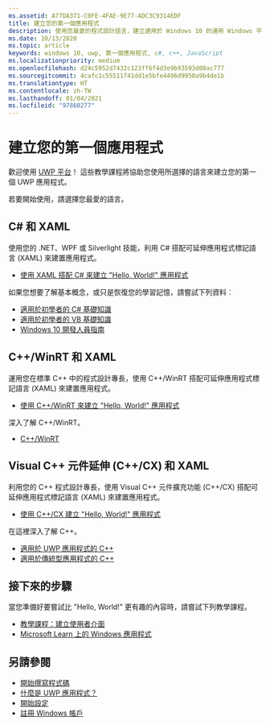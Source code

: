 ```yaml
---
ms.assetid: A77DA371-C0FE-4FAE-9E77-ADC3C9314EDF
title: 建立您的第一個應用程式
description: 使用您最愛的程式設計語言，建立適用於 Windows 10 的通用 Windows 平台 (UWP) 應用程式。
ms.date: 10/13/2020
ms.topic: article
keywords: windows 10, uwp, 第一個應用程式, c#, c++, JavaScript
ms.localizationpriority: medium
ms.openlocfilehash: d24c5952d7432c123ff6f4d3e9b93593d08ac777
ms.sourcegitcommit: 4cafc1c55511741dd1e5bfe4496d9950a9b4de1b
ms.translationtype: HT
ms.contentlocale: zh-TW
ms.lasthandoff: 01/04/2021
ms.locfileid: "97860277"
---
```

# <a name="create-your-first-app"></a>建立您的第一個應用程式

歡迎使用 [UWP 平台](universal-application-platform-guide.md)！ 這些教學課程將協助您使用所選擇的語言來建立您的第一個 UWP 應用程式。

若要開始使用，請選擇您最愛的語言。

## <a name="c-and-xaml"></a>C# 和 XAML

使用您的 .NET、WPF 或 Silverlight 技能，利用 C# 搭配可延伸應用程式標記語言 (XAML) 來建置應用程式。

* [使用 XAML 搭配 C# 來建立 "Hello, World!" 應用程式](create-a-hello-world-app-xaml-universal.md)

如果您想要了解基本概念，或只是恢復您的學習記憶，請嘗試下列資料︰

* [適用於初學者的 C# 基礎知識](https://channel9.msdn.com/Series/CSharp-Fundamentals-for-Absolute-Beginners?l=Lvld4EQIC_2706218949)
* [適用於初學者的 VB 基礎知識](/learn/?l=jqMOvLKbC_9206218965)
* [Windows 10 開發人員指南](/learn/)

## <a name="cwinrt-and-xaml"></a>C++/WinRT 和 XAML

運用您在標準 C++ 中的程式設計專長，使用 C++/WinRT 搭配可延伸應用程式標記語言 (XAML) 來建置應用程式。

* [使用 C++/WinRT 來建立 "Hello, World!" 應用程式](create-a-basic-windows-10-app-in-cppwinrt.md)

深入了解 C++/WinRT。

* [C++/WinRT](../cpp-and-winrt-apis/index.md)

## <a name="visual-c-component-extensions-ccx-and-xaml"></a>Visual C++ 元件延伸 (C++/CX) 和 XAML

利用您的 C++ 程式設計專長，使用 Visual C++ 元件擴充功能 (C++/CX) 搭配可延伸應用程式標記語言 (XAML) 來建置應用程式。

* [使用 C++/CX 建立 "Hello, World!" 應用程式](create-a-basic-windows-10-app-in-cpp.md)

在這裡深入了解 C++。

* [適用於 UWP 應用程式的 C++](/cpp/cppcx/universal-windows-apps-cpp)
* [適用於傳統型應用程式的 C++](/cpp/windows/desktop-applications-visual-cpp)

## <a name="next-steps"></a>接下來的步驟

當您準備好要嘗試比 "Hello, World!" 更有趣的內容時，請嘗試下列教學課程。

* [教學課程：建立使用者介面](../design/basics/xaml-basics-ui.md)
* [Microsoft Learn 上的 Windows 應用程式](/learn/browse/?products=windows)

## <a name="see-also"></a>另請參閱

* [開始撰寫程式碼](create-uwp-apps.md)
* [什麼是 UWP 應用程式？](universal-application-platform-guide.md)
* [開始設定](/windows/apps/get-started/get-set-up.md)
* [註冊 Windows 帳戶](/windows/apps/get-started/sign-up.md)
